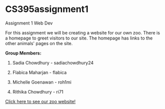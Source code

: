 # CS395assignment1
Assignment 1 Web Dev

For this assignment we will be creating a website for our own zoo. There is a homepage to greet visitors to our site. The homepage has links to the other animals' pages on the site. 

**Group Members:**

1. Sadia Chowdhury - sadiachowdhury24

2. Flabica Maharjan - flabica 

3. Michelle Goenawan - roh1mi

4. Rithika Chowdhury - ri71


[Click here to see our zoo website!](https://sadiachowdhury24.github.io/CS395assignment1/)
